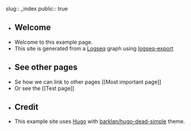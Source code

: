 slug:: _index
public:: true

- ## Welcome
- Welcome to this example page.
- This site is generated from a [Logseq](https://logseq.com/) graph using [logseq-export](https://github.com/viktomas/logseq-export)
- ## See other pages
- Se how we can link to other pages [[Most important page]]
- Or see the [[Test page]]
- ## Credit
- This example site uses [Hugo](https://gohugo.io/) with [barklan/hugo-dead-simple](https://github.com/barklan/hugo-dead-simple) theme.